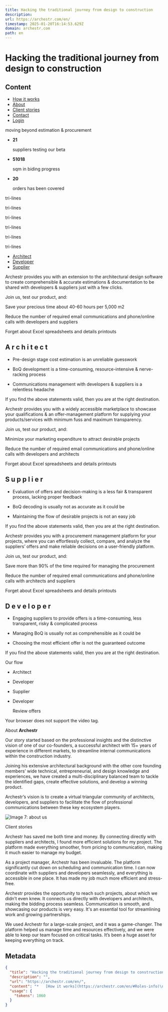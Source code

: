 ```yaml
---
title: Hacking the traditional journey from design to construction
description: 
url: https://archestr.com/en/
timestamp: 2025-01-20T16:14:53.629Z
domain: archestr.com
path: en
---
```


# Hacking the traditional journey from design to construction



## Content

*   [How it works](https://archestr.com/en/#Roles-info)
*   [About](https://archestr.com/en/#About-us)
*   [Client stories](https://archestr.com/en/#Stories)
*   [Contact](https://archestr.com/en/#Contacts)
*   [Login](https://archestr.com/en/auth/architect/login)

moving beyond estimation & procurement

*   **21**
    
    suppliers testing our beta
    
*   **51018**
    
    sqm in biding progress
    
*   **20**
    
    orders has been covered
    

tri-lines

tri-lines

tri-lines

tri-lines

tri-lines

tri-lines

*   [Architect](https://archestr.com/en/#Architect)
*   [Developer](https://archestr.com/en/#Developer)
*   [Supplier](https://archestr.com/en/#Supplier)

Archestr provides you with an extension to the architectural design software to create comprehensible & accurate estimations & documentation to be shared with developers & suppliers just with a few clicks.

Join us, test our product, and:

Save your precious time about 40-60 hours per 5,000 m2

Reduce the number of required email communications and phone/online calls with developers and suppliers

Forget about Excel spreadsheets and details printouts

A r c h i t e c t
-----------------

*   Pre-design stage cost estimation is an unreliable guesswork
    
*   BoQ development is a time-consuming, resource-intensive & nerve-racking process
    
*   Communications management with developers & suppliers is a relentless headache
    

If you find the above statements valid, then you are at the right destination.

Archestr provides you with a widely accessible marketplace to showcase your qualifications & an offer-management platform for supplying your products/services with minimum fuss and maximum transparency.

Join us, test our product, and:

Minimize your marketing expenditure to attract desirable projects

Reduce the number of required email communications and phone/online calls with developers and architects

Forget about Excel spreadsheets and details printouts

S u p p l i e r
---------------

*   Evaluation of offers and decision-making is a less fair & transparent process, lacking proper feedback
    
*   BoQ decoding is usually not as accurate as it could be
    
*   Maintaining the flow of desirable projects is not an easy job
    

If you find the above statements valid, then you are at the right destination.

Archestr provides you with a procurement management platform for your projects, where you can effortlessly collect, compare, and analyze the suppliers’ offers and make reliable decisions on a user-friendly platform.

Join us, test our product, and:

Save more than 90% of the time required for managing the procurement

Reduce the number of required email communications and phone/online calls with architects and suppliers

Forget about Excel spreadsheets and details printouts

D e v e l o p e r
-----------------

*   Engaging suppliers to provide offers is a time-consuming, less transparent, risky & complicated process
    
*   Managing BoQ is usually not as comprehensible as it could be
    
*   Choosing the most efficient offer is not the guaranteed outcome
    

If you find the above statements valid, then you are at the right destination.

Our flow

*   Architect
    

*   Developer
    
*   Supplier
    

*   Developer
    
    Review offers
    

Your browser does not support the video tag.

About **Archestr**

Our story started based on the professional insights and the distinctive vision of one of our co-founders, a successful architect with 15+ years of experience in different markets, to streamline internal communications within the construction industry.

Joining his extensive architectural background with the other core founding members’ wide technical, entrepreneurial, and design knowledge and experiences, we have created a multi-disciplinary balanced team to tackle the identified gaps, create effective solutions, and develop a winning product.

Archestr’s vision is to create a virtual triangular community of architects, developers, and suppliers to facilitate the flow of professional communications between these key ecosystem players.

![Image 7: about us](https://archestr.com/static/static/landing_page/images/about-us.jpg)

Client stories

Archestr has saved me both time and money. By connecting directly with suppliers and architects, I found more efficient solutions for my project. The platform made everything smoother, from pricing to communication, making it much easier to manage my budget.

As a project manager, Archestr has been invaluable. The platform significantly cut down on scheduling and communication time. I can now coordinate with suppliers and developers seamlessly, and everything is accessible in one place. It has made my job much more efficient and stress-free.

Archestr provides the opportunity to reach such projects, about which we didn’t even knew. It connects us directly with developers and architects, making the bidding process seamless. Communication is smooth, and showcasing our products is very easy. It's an essential tool for streamlining work and growing partnerships.

We used Archestr for a large-scale project, and it was a game-changer. The platform helped us manage time and resources effectively, and we were able to keep our team focused on critical tasks. It’s been a huge asset for keeping everything on track.

## Metadata

```json
{
  "title": "Hacking the traditional journey from design to construction",
  "description": "",
  "url": "https://archestr.com/en/",
  "content": "*   [How it works](https://archestr.com/en/#Roles-info)\n*   [About](https://archestr.com/en/#About-us)\n*   [Client stories](https://archestr.com/en/#Stories)\n*   [Contact](https://archestr.com/en/#Contacts)\n*   [Login](https://archestr.com/en/auth/architect/login)\n\nmoving beyond estimation & procurement\n\n*   **21**\n    \n    suppliers testing our beta\n    \n*   **51018**\n    \n    sqm in biding progress\n    \n*   **20**\n    \n    orders has been covered\n    \n\ntri-lines\n\ntri-lines\n\ntri-lines\n\ntri-lines\n\ntri-lines\n\ntri-lines\n\n*   [Architect](https://archestr.com/en/#Architect)\n*   [Developer](https://archestr.com/en/#Developer)\n*   [Supplier](https://archestr.com/en/#Supplier)\n\nArchestr provides you with an extension to the architectural design software to create comprehensible & accurate estimations & documentation to be shared with developers & suppliers just with a few clicks.\n\nJoin us, test our product, and:\n\nSave your precious time about 40-60 hours per 5,000 m2\n\nReduce the number of required email communications and phone/online calls with developers and suppliers\n\nForget about Excel spreadsheets and details printouts\n\nA r c h i t e c t\n-----------------\n\n*   Pre-design stage cost estimation is an unreliable guesswork\n    \n*   BoQ development is a time-consuming, resource-intensive & nerve-racking process\n    \n*   Communications management with developers & suppliers is a relentless headache\n    \n\nIf you find the above statements valid, then you are at the right destination.\n\nArchestr provides you with a widely accessible marketplace to showcase your qualifications & an offer-management platform for supplying your products/services with minimum fuss and maximum transparency.\n\nJoin us, test our product, and:\n\nMinimize your marketing expenditure to attract desirable projects\n\nReduce the number of required email communications and phone/online calls with developers and architects\n\nForget about Excel spreadsheets and details printouts\n\nS u p p l i e r\n---------------\n\n*   Evaluation of offers and decision-making is a less fair & transparent process, lacking proper feedback\n    \n*   BoQ decoding is usually not as accurate as it could be\n    \n*   Maintaining the flow of desirable projects is not an easy job\n    \n\nIf you find the above statements valid, then you are at the right destination.\n\nArchestr provides you with a procurement management platform for your projects, where you can effortlessly collect, compare, and analyze the suppliers’ offers and make reliable decisions on a user-friendly platform.\n\nJoin us, test our product, and:\n\nSave more than 90% of the time required for managing the procurement\n\nReduce the number of required email communications and phone/online calls with architects and suppliers\n\nForget about Excel spreadsheets and details printouts\n\nD e v e l o p e r\n-----------------\n\n*   Engaging suppliers to provide offers is a time-consuming, less transparent, risky & complicated process\n    \n*   Managing BoQ is usually not as comprehensible as it could be\n    \n*   Choosing the most efficient offer is not the guaranteed outcome\n    \n\nIf you find the above statements valid, then you are at the right destination.\n\nOur flow\n\n*   Architect\n    \n\n*   Developer\n    \n*   Supplier\n    \n\n*   Developer\n    \n    Review offers\n    \n\nYour browser does not support the video tag.\n\nAbout **Archestr**\n\nOur story started based on the professional insights and the distinctive vision of one of our co-founders, a successful architect with 15+ years of experience in different markets, to streamline internal communications within the construction industry.\n\nJoining his extensive architectural background with the other core founding members’ wide technical, entrepreneurial, and design knowledge and experiences, we have created a multi-disciplinary balanced team to tackle the identified gaps, create effective solutions, and develop a winning product.\n\nArchestr’s vision is to create a virtual triangular community of architects, developers, and suppliers to facilitate the flow of professional communications between these key ecosystem players.\n\n![Image 7: about us](https://archestr.com/static/static/landing_page/images/about-us.jpg)\n\nClient stories\n\nArchestr has saved me both time and money. By connecting directly with suppliers and architects, I found more efficient solutions for my project. The platform made everything smoother, from pricing to communication, making it much easier to manage my budget.\n\nAs a project manager, Archestr has been invaluable. The platform significantly cut down on scheduling and communication time. I can now coordinate with suppliers and developers seamlessly, and everything is accessible in one place. It has made my job much more efficient and stress-free.\n\nArchestr provides the opportunity to reach such projects, about which we didn’t even knew. It connects us directly with developers and architects, making the bidding process seamless. Communication is smooth, and showcasing our products is very easy. It's an essential tool for streamlining work and growing partnerships.\n\nWe used Archestr for a large-scale project, and it was a game-changer. The platform helped us manage time and resources effectively, and we were able to keep our team focused on critical tasks. It’s been a huge asset for keeping everything on track.",
  "usage": {
    "tokens": 1060
  }
}
```
